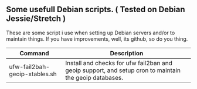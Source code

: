 ## Some usefull Debian scripts. ( Tested on Debian Jessie/Stretch )

These are some script i use when setting up Debian servers and/or to maintain things.
If you have improvements, well, its github, so do you thing.

| Command | Description |
| ------- | ----------- |
| ufw-fail2bah-geoip-xtables.sh | Install and checks for ufw fail2ban and geoip support, and setup cron to maintain the geoip databases. |
